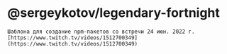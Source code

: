 # @sergeykotov/legendary-fortnight

```
Шаблона для создание npm-пакетов со встречи 24 июн. 2022 г.
[https://www.twitch.tv/videos/1512700349](https://www.twitch.tv/videos/1512700349)
```
